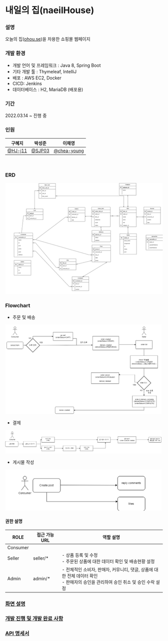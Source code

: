 # 내일의 집(naeilHouse)

### 설명

오늘의 집(<a href="http://ohou.se">ohou.se</a>)을 차용한 쇼핑몰 웹페이지 

### 개발 환경

- 개발 언어 및 프레임워크 : Java 8,  Spring Boot 
- 기타 개발 툴 : Thymeleaf, IntelliJ
- 배포 : AWS EC2, Docker
- CICD: Jenkins
- 데이터베이스 : H2, MariaDB (배포용)

### 기간
2022.03.14 ~ 진행 중 

### 인원
| 구혜지  | 박성준 | 이채영 |
| :----: | :----: | :----: | 
| [@HJ-j11](https://github.com/HJ-j11) | [@SJP03](https://github.com/SJP03) | [@chea-young](https://github.com/chea-young) |

<br/>

### ERD
<img src="./img/HouseERD.png" width="600px">

### Flowchart
- 주문 및 배송

<img src="./img/flowchart/OrderAndDelivery.png" width="500px">

- 결제

<img src="./img/flowchart/Pay.png" width="500px">

- 게시물 작성

<img src="./img/flowchart/Post.png" width="500px">

#### 권한 설명

|ROLE|접근 가능 URL|역할 설명|
|--------|---------|-------------|
|Consumer| | |
|Seller|seller/* |- 상품 등록 및 수정 </br> - 주문된 상품에 대한 데이터 확인 및 배송현황 설정|
|Admin|admin/*|- 전체적인 소비자, 판매자, 커뮤니티, 댓글, 상품에 대한 전체 데이터 확인 </br> - 판매자의 승인을 관리하여 승인 취소 및 승인 수락 설정|

### [화면 설명](https://github.com/HJ-j11/naeilHouse/wiki/%ED%8E%98%EC%9D%B4%EC%A7%80-%EC%A0%95%EB%A6%AC)

### [개발 진행 및 개발 완료 사항](./doc/progress.md)

### [API 명세서](./doc/api_table.md)
